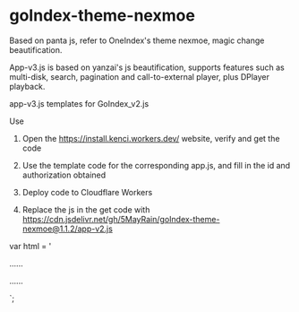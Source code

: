 # goIndex-theme-nexmoe

Based on panta js, refer to OneIndex's theme nexmoe, magic change beautification.

App-v3.js is based on yanzai's js beautification, supports features such as multi-disk, search, pagination and call-to-external player, plus DPlayer playback.

app-v3.js templates for GoIndex_v2.js

Use
1. Open the https://install.kenci.workers.dev/ website, verify and get the code

2. Use the template code for the corresponding app.js, and fill in the id and authorization obtained

3. Deploy code to Cloudflare Workers

4. Replace the js in the get code with https://cdn.jsdelivr.net/gh/5MayRain/goIndex-theme-nexmoe@1.1.2/app-v2.js

var html = '

......

<script src="the cdn link here"></script>
......

`;



